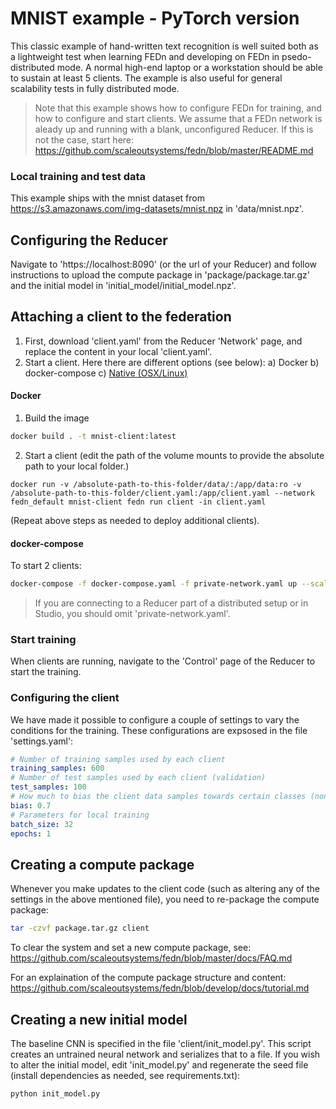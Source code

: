 # MNIST example - PyTorch version
This classic example of hand-written text recognition is well suited both as a lightweight test when learning FEDn and developing on FEDn in psedo-distributed mode. A normal high-end laptop or a workstation should be able to sustain at least 5 clients. The example is also useful for general scalability tests in fully distributed mode. 

> Note that this example shows how to configure FEDn for training, and how to configure and start clients. We assume that a FEDn network is aleady up and running with a blank, unconfigured Reducer. If this is not the case, start here: https://github.com/scaleoutsystems/fedn/blob/master/README.md

### Local training and test data
This example ships with the mnist dataset from https://s3.amazonaws.com/img-datasets/mnist.npz in 'data/mnist.npz'. 

## Configuring the Reducer  
Navigate to 'https://localhost:8090' (or the url of your Reducer) and follow instructions to upload the compute package in 'package/package.tar.gz' and the initial model in 'initial_model/initial_model.npz'. 

## Attaching a client to the federation

1. First, download 'client.yaml' from the Reducer 'Network' page, and replace the content in your local 'client.yaml'. 
2. Start a client. Here there are different options (see below): 
    a) Docker 
    b) docker-compose
    c) [Native (OSX/Linux)](https://github.com/scaleoutsystems/examples/tree/main/how-tos/start-native-fedn-client)

#### Docker
1. Build the image

``` bash
docker build . -t mnist-client:latest
```

2. Start a client (edit the path of the volume mounts to provide the absolute path to your local folder.)
```
docker run -v /absolute-path-to-this-folder/data/:/app/data:ro -v /absolute-path-to-this-folder/client.yaml:/app/client.yaml --network fedn_default mnist-client fedn run client -in client.yaml 
```
(Repeat above steps as needed to deploy additional clients).

#### docker-compose
To start 2 clients: 

```bash
docker-compose -f docker-compose.yaml -f private-network.yaml up --scale client=2 
```
> If you are connecting to a Reducer part of a distributed setup or in Studio, you should omit 'private-network.yaml'. 

### Start training 
When clients are running, navigate to the 'Control' page of the Reducer to start the training. 

### Configuring the client
We have made it possible to configure a couple of settings to vary the conditions for the training. These configurations are expsosed in the file 'settings.yaml': 

```yaml 
# Number of training samples used by each client
training_samples: 600
# Number of test samples used by each client (validation)
test_samples: 100
# How much to bias the client data samples towards certain classes (non-IID data partitions)
bias: 0.7
# Parameters for local training
batch_size: 32
epochs: 1
```

## Creating a compute package
Whenever you make updates to the client code (such as altering any of the settings in the above mentioned file), you need to re-package the compute package:

```bash
tar -czvf package.tar.gz client
```
To clear the system and set a new compute package, see: https://github.com/scaleoutsystems/fedn/blob/master/docs/FAQ.md

For an explaination of the compute package structure and content: https://github.com/scaleoutsystems/fedn/blob/develop/docs/tutorial.md
 
## Creating a new initial model
The baseline CNN is specified in the file 'client/init_model.py'. This script creates an untrained neural network and serializes that to a file.  If you wish to alter the initial model, edit 'init_model.py' and regenerate the seed file (install dependencies as needed, see requirements.txt):

```bash
python init_model.py 
```
